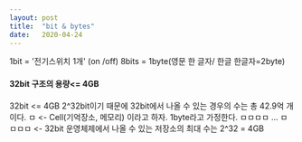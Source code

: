 ```yaml
---
layout: post
title:  "bit & bytes"
date:   2020-04-24
---
```


1bit = '전기스위치 1개' (on /off)
8bits = 1byte(영문 한 글자/ 한글 한글자=2byte)

#### 32bit 구조의 용량<= 4GB

32bit <= 4GB 
2^32bit이기 때문에 32bit에서 나올 수 있는 경우의 수는 총 42.9억 개이다.
ㅁ <- Cell(기억장소, 메모리) 이라고 하자. 1byte라고 가정한다.
ㅁㅁㅁㅁ ... ㅁㅁㅁㅁ <- 32bit 운영체제에서 나올 수 있는 저장소의 최대 수는 2^32 = 4GB
